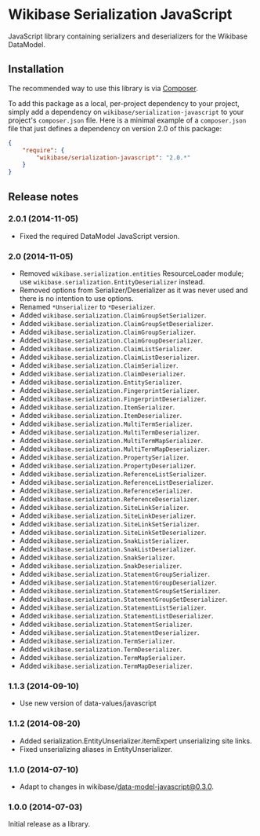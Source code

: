 # Wikibase Serialization JavaScript

JavaScript library containing serializers and deserializers for the Wikibase DataModel.

## Installation

The recommended way to use this library is via [Composer](http://getcomposer.org/).

To add this package as a local, per-project dependency to your project, simply add a
dependency on `wikibase/serialization-javascript` to your project's `composer.json` file.
Here is a minimal example of a `composer.json` file that just defines a dependency on
version 2.0 of this package:

```json
{
	"require": {
		"wikibase/serialization-javascript": "2.0.*"
	}
}
```

## Release notes

### 2.0.1 (2014-11-05)
* Fixed the required DataModel JavaScript version.

### 2.0 (2014-11-05)

* Removed <code>wikibase.serialization.entities</code> ResourceLoader module; use <code>wikibase.serialization.EntityDeserializer</code> instead.
* Removed options from Serializer/Deserializer as it was never used and there is no intention to use options.
* Renamed <code>*Unserializer</code> to <code>*Deserializer</code>.
* Added <code>wikibase.serialization.ClaimGroupSetSerializer</code>.
* Added <code>wikibase.serialization.ClaimGroupSetDeserializer</code>.
* Added <code>wikibase.serialization.ClaimGroupSerializer</code>.
* Added <code>wikibase.serialization.ClaimGroupDeserializer</code>.
* Added <code>wikibase.serialization.ClaimListSerializer</code>.
* Added <code>wikibase.serialization.ClaimListDeserializer</code>.
* Added <code>wikibase.serialization.ClaimSerializer</code>.
* Added <code>wikibase.serialization.ClaimDeserializer</code>.
* Added <code>wikibase.serialization.EntitySerializer</code>.
* Added <code>wikibase.serialization.FingerprintSerializer</code>.
* Added <code>wikibase.serialization.FingerprintDeserializer</code>.
* Added <code>wikibase.serialization.ItemSerializer</code>.
* Added <code>wikibase.serialization.ItemDeserializer</code>.
* Added <code>wikibase.serialization.MultiTermSerializer</code>.
* Added <code>wikibase.serialization.MultiTermDeserializer</code>.
* Added <code>wikibase.serialization.MultiTermMapSerializer</code>.
* Added <code>wikibase.serialization.MultiTermMapDeserializer</code>.
* Added <code>wikibase.serialization.PropertySerializer</code>.
* Added <code>wikibase.serialization.PropertyDeserializer</code>.
* Added <code>wikibase.serialization.ReferenceListSerializer</code>.
* Added <code>wikibase.serialization.ReferenceListDeserializer</code>.
* Added <code>wikibase.serialization.ReferenceSerializer</code>.
* Added <code>wikibase.serialization.ReferenceDeserializer</code>.
* Added <code>wikibase.serialization.SiteLinkSerializer</code>.
* Added <code>wikibase.serialization.SiteLinkDeserializer</code>.
* Added <code>wikibase.serialization.SiteLinkSetSerializer</code>.
* Added <code>wikibase.serialization.SiteLinkSetDeserializer</code>.
* Added <code>wikibase.serialization.SnakListSerializer</code>.
* Added <code>wikibase.serialization.SnakListDeserializer</code>.
* Added <code>wikibase.serialization.SnakSerializer</code>.
* Added <code>wikibase.serialization.SnakDeserializer</code>.
* Added <code>wikibase.serialization.StatementGroupSerializer</code>.
* Added <code>wikibase.serialization.StatementGroupDeserializer</code>.
* Added <code>wikibase.serialization.StatementGroupSetSerializer</code>.
* Added <code>wikibase.serialization.StatementGroupSetDeserializer</code>.
* Added <code>wikibase.serialization.StatementListSerializer</code>.
* Added <code>wikibase.serialization.StatementListDeserializer</code>.
* Added <code>wikibase.serialization.StatementSerializer</code>.
* Added <code>wikibase.serialization.StatementDeserializer</code>.
* Added <code>wikibase.serialization.TermSerializer</code>.
* Added <code>wikibase.serialization.TermDeserializer</code>.
* Added <code>wikibase.serialization.TermMapSerializer</code>.
* Added <code>wikibase.serialization.TermMapDeserializer</code>.

### 1.1.3 (2014-09-10)

* Use new version of data-values/javascript

### 1.1.2 (2014-08-20)

* Added serialization.EntityUnserializer.itemExpert unserializing site links.
* Fixed unserializing aliases in EntityUnserializer.

### 1.1.0 (2014-07-10)

* Adapt to changes in wikibase/data-model-javascript@0.3.0.

### 1.0.0 (2014-07-03)

Initial release as a library.
